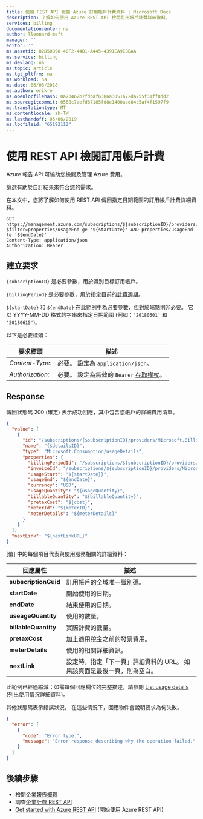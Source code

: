 ```yaml
---
title: 使用 REST API 檢閱 Azure 訂用帳戶計費資料 | Microsoft Docs
description: 了解如何使用 Azure REST API 檢閱訂用帳戶計費詳細資料。
services: billing
documentationcenter: na
author: lleonard-msft
manager: ''
editor: ''
ms.assetid: 82D50B98-40F2-44B1-A445-4391EA9EBBAA
ms.service: billing
ms.devlang: na
ms.topic: article
ms.tgt_pltfrm: na
ms.workload: na
ms.date: 06/06/2018
ms.author: erikre
ms.openlocfilehash: 0a73462b7fdbaf6386a3051a72da755f31ff8dd2
ms.sourcegitcommit: 0568c7aefd67185fd8e1400aed84c5af4f1597f9
ms.translationtype: MT
ms.contentlocale: zh-TW
ms.lasthandoff: 05/06/2019
ms.locfileid: "65192112"
---
```

# <a name="review-subscription-billing-using-rest-apis"></a>使用 REST API 檢閱訂用帳戶計費

Azure 報告 API 可協助您檢閱及管理 Azure 費用。

篩選有助於自訂結果來符合您的需求。

在本文中，您將了解如何使用 REST API 傳回指定日期範圍的訂用帳戶計費詳細資料。

``` http
GET https://management.azure.com/subscriptions/${subscriptionID}/providers/Microsoft.Billing/billingPeriods/${billingPeriod}/providers/Microsoft.Consumption/usageDetails?$filter=properties/usageEnd ge '${startDate}' AND properties/usageEnd le '${endDate}'
Content-Type: application/json
Authorization: Bearer
```

## <a name="build-the-request"></a>建立要求

`{subscriptionID}` 是必要參數，用於識別目標訂用帳戶。

`{billingPeriod}` 是必要參數，用於指定目前的[計費週期](https://docs.microsoft.com/rest/api/billing/enterprise/billing-enterprise-api-billing-periods)。

`${startDate}` 和 `${endDate}` 在此範例中為必要參數，但對於端點則非必要。 它以 YYYY-MM-DD 格式的字串來指定日期範圍 (例如：`'20180501'` 和 `'20180615'`)。

以下是必要標頭：

|要求標頭|描述|
|--------------------|-----------------|
|*Content-Type:*|必要。 設定為 `application/json`。|
|*Authorization:*|必要。 設定為無效的 `Bearer` [存取權杖](https://docs.microsoft.com/rest/api/azure/#authorization-code-grant-interactive-clients)。 |

## <a name="response"></a>Response

傳回狀態碼 200 (確定) 表示成功回應，其中包含您帳戶的詳細費用清單。

``` json
{
  "value": [
    {
      "id": "/subscriptions/{$subscriptionID}/providers/Microsoft.Billing/billingPeriods/201702/providers/Microsoft.Consumption/usageDetails/{$detailsID}",
      "name": "{$detailsID}",
      "type": "Microsoft.Consumption/usageDetails",
      "properties": {
        "billingPeriodId": "/subscriptions/${subscriptionID}/providers/Microsoft.Billing/billingPeriods/${billingPeriod}",
        "invoiceId": "/subscriptions/${subscriptionID}/providers/Microsoft.Billing/invoices/${invoiceID}",
        "usageStart": "${startDate}}",
        "usageEnd": "${endDate}",
        "currency": "USD",
        "usageQuantity": "${usageQuantity}",
        "billableQuantity": "${billableQuantity}",
        "pretaxCost": "${cost}",
        "meterId": "${meterID}",
        "meterDetails": "${meterDetails}"
      }
    }
  ],
  "nextLink": "${nextLinkURL}"
}
```

[值] 中的每個項目代表與使用服務相關的詳細資料：

|回應屬性|描述|
|----------------|----------|
|**subscriptionGuid** | 訂用帳戶的全域唯一識別碼。 |
|**startDate** | 開始使用的日期。 |
|**endDate** | 結束使用的日期。 |
|**useageQuantity** | 使用的數量。 |
|**billableQuantity** | 實際計費的數量。 |
|**pretaxCost** | 加上適用稅金之前的發票費用。 |
|**meterDetails** | 使用的相關詳細資訊。 |
|**nextLink**| 設定時，指定「下一頁」詳細資料的 URL。 如果該頁面是最後一頁，則為空白。 |

此範例已經過縮減；如需每個回應欄位的完整描述，請參閱 [List usage details](https://docs.microsoft.com/rest/api/consumption/usagedetails/list#usagedetailslistforbillingperiod) (列出使用情況詳細資料)。

其他狀態碼表示錯誤狀況。 在這些情況下，回應物件會說明要求為何失敗。

``` json
{
  "error": [
    {
      "code": "Error type.",
      "message": "Error response describing why the operation failed."
    }
  ]
}
```

## <a name="next-steps"></a>後續步驟
- 檢閱[企業報告概觀](https://docs.microsoft.com/azure/billing/billing-enterprise-api)
- 調查[企業計費 REST API](https://docs.microsoft.com/rest/api/billing/)
- [Get started with Azure REST API](https://docs.microsoft.com/rest/api/azure/) (開始使用 Azure REST API)
